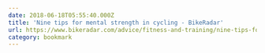 ```yaml
---
date: 2018-06-18T05:55:40.000Z
title: 'Nine tips for mental strength in cycling - BikeRadar'
url: https://www.bikeradar.com/advice/fitness-and-training/nine-tips-for-mental-strength-in-cycling/
category: bookmark
---
```

